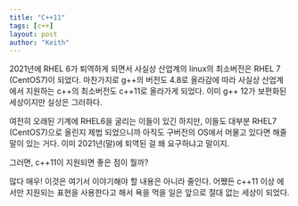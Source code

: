 ```yaml
---
title: "C++11"
tags: [c++]
layout: post
author: "Keith"
---
```


2021년에 RHEL 6가 퇴역하게 되면서 사실상 산업계의 linux의 최소버전은 RHEL 7 (CentOS7)이 되었다. 마찬가지로 g++의 버전도 4.8로 올라감에 따라 사실상 산업계에서 지원하는 c++의 최소버전도 c++11로 올라가게 되었다. 이미 g++ 12가 보편화된 세상이지만 실상은 그러하다.

여전히 오래된 기계에 RHEL6을 굴리는 이들이 있긴 하지만, 이들도 대부분 RHEL7 (CentOS7)으로 올린지 제법 되었으니까 아직도 구버전의 OS에서 머물고 있다면 해줄 말이 있는 거다. 이미 2021년(말)에 퇴역된 걸 왜 요구하냐고 말이지.

그러면, c++11이 지원되면 좋은 점이 뭘까?

많다 매우! 이것은 여기서 이야기해야 할 내용은 아니라 줄인다. 어쨌든 c++11 이상 에서만 지원되는 표현을 사용한다고 해서 욕을 먹을 일은 앞으로 절대 없는 세상이 되었다. 
